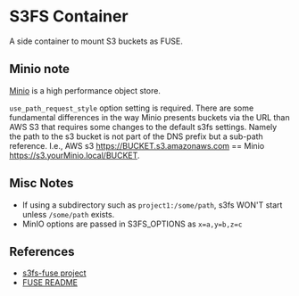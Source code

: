 # S3FS Container

A side container to mount S3 buckets as FUSE.

## Minio note

[Minio](https://min.io) is a high performance object store.

`use_path_request_style` option setting is required. There are some fundamental differences in the way Minio presents buckets via the URL than AWS S3 that requires some changes to the default s3fs settings. Namely the path to the s3 bucket is not part of the DNS prefix but a sub-path reference. I.e., AWS s3 https://BUCKET.s3.amazonaws.com == Minio https://s3.yourMinio.local/BUCKET.

## Misc Notes

* If using a subdirectory such as `project1:/some/path`, s3fs WON'T start unless `/some/path` exists.
* MinIO options are passed in S3FS_OPTIONS as `x=a,y=b,z=c`

## References

* [s3fs-fuse project](https://github.com/s3fs-fuse/s3fs-fuse)
* [FUSE README](https://github.com/fuse4x/fuse/blob/master/README)
